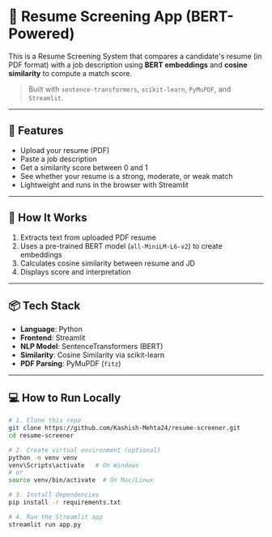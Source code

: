 # 🤖 Resume Screening App (BERT-Powered)

This is a Resume Screening System that compares a candidate's resume (in PDF format) with a job description using **BERT embeddings** and **cosine similarity** to compute a match score.

> Built with `sentence-transformers`, `scikit-learn`, `PyMuPDF`, and `Streamlit`.

---

## 🚀 Features

- Upload your resume (PDF)
- Paste a job description
- Get a similarity score between 0 and 1
- See whether your resume is a strong, moderate, or weak match
- Lightweight and runs in the browser with Streamlit

---

## 🧠 How It Works

1. Extracts text from uploaded PDF resume
2. Uses a pre-trained BERT model (`all-MiniLM-L6-v2`) to create embeddings
3. Calculates cosine similarity between resume and JD
4. Displays score and interpretation

---

## 📦 Tech Stack

- **Language**: Python
- **Frontend**: Streamlit
- **NLP Model**: SentenceTransformers (BERT)
- **Similarity**: Cosine Similarity via scikit-learn
- **PDF Parsing**: PyMuPDF (`fitz`)

---

## 💻 How to Run Locally

```bash
# 1. Clone this repo
git clone https://github.com/Kashish-Mehta24/resume-screener.git
cd resume-screener

# 2. Create virtual environment (optional)
python -m venv venv
venv\Scripts\activate   # On Windows
# or
source venv/bin/activate  # On Mac/Linux

# 3. Install dependencies
pip install -r requirements.txt

# 4. Run the Streamlit app
streamlit run app.py
